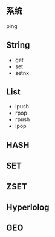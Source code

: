 ## 系统

ping

## String

- get
- set
- setnx

## List

- lpush
- rpop
- rpush
- lpop

## HASH



## SET



## ZSET



## Hyperlolog



## GEO


